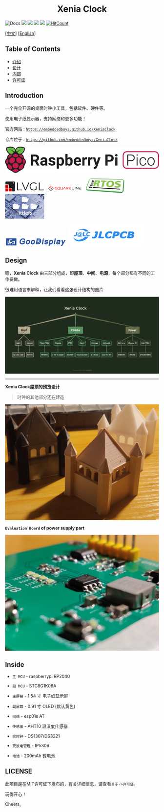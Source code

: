 <h1 align="center">
    <span>Xenia Clock</span>
</h1>

<!-- <div style="text-align: center;">

<a href="https://iotahydrae.github.io/XeniaClock/">![Docs](https://img.shields.io/badge/docs-iotahydrae.github.io%2FXeniaClock%2F-green)</a> <a>![](https://img.shields.io/github/license/iotahydrae/xeniaclock)</a> <a>![](https://img.shields.io/github/forks/IotaHydrae/XeniaClock)</a> <a>![](https://img.shields.io/github/stars/iotahydrae/XeniaClock)</a> <a>![](https://img.shields.io/github/last-commit/iotahydrae/XeniaClock)</a> <a>  [![HitCount](https://hits.dwyl.com/IotaHydrae/XeniaClock.svg?style=flat-square)](http://hits.dwyl.com/IotaHydrae/XeniaClock)</a>

</div> -->

![Docs](https://img.shields.io/badge/docs-iotahydrae.github.io%2FXeniaClock%2F-green) ![](https://img.shields.io/github/license/iotahydrae/xeniaclock) ![](https://img.shields.io/github/forks/IotaHydrae/XeniaClock) ![](https://img.shields.io/github/stars/iotahydrae/XeniaClock) ![](https://img.shields.io/github/last-commit/iotahydrae/XeniaClock) [![HitCount](https://hits.dwyl.com/IotaHydrae/XeniaClock.svg?style=flat-square)](http://hits.dwyl.com/IotaHydrae/XeniaClock)


[[中文]](README.md) [[English]](README.en.md)

Table of Contents
------------------

- [介绍](#Introduction)
- [设计](#Design)
- [内部](#Inside)
- [许可证](#License)

Introduction
------------------

一个完全开源的桌面时钟小工具，包括软件、硬件等。

使用电子纸显示器，支持网络和更多功能！

官方网站 : [`https://embeddedboys.github.io/XeniaClock`](https://embeddedboys.github.io/XeniaClock)

仓库位于 : [`https://github.com/embeddedboys/XeniaClock`](https://github.com/embeddedboys/XeniaClock)


![pico](assets/raspberry-pi-pico.svg)

![lvgl](assets/logo_lvgl.png) ![squareline studio](assets/logo_squareline.png) ![FreeRTOS](assets/logo_freertos.jpg) ![littleFS](assets/logo_littlefs.jpg)

![GooDisplay](assets/logo_goodisplay.jpg) ![JLC](assets/logo_jlc.png)

Design
------------------

嗯，**Xenia Clock** 由三部分组成，即**屋顶**、**中间**、**电源**，每个部分都有不同的工作要做。

很难用语言来解释，让我们看看这张设计结构的图片

![DesignStructure](assets/XeniaClock.png)

-----------------------

**Xenia Clock屋顶的预览设计**
> 时钟的其他部分还在建造

![roof](assets/roof.jpg)

**`Evaluation Board` of power supply part**

![power supply board](assets/power_supply_board.jpg)

Inside
------------------
* `主 MCU`  - raspberrypi RP2040

* `副 MCU`   - STC8G1K08A

* `主屏幕`    - 1.54 寸 电子纸显示屏

* `副屏幕`    - 0.91 寸 OLED (默认黄色)

* `网络`      - esp01s AT

* `传感器`    - AHT10 温湿度传感器

* `实时钟`    - DS1307/DS3221

* `充放电管理` - IP5306

* `电池`      - 200mAh 锂电池


LICENSE
------------------

此项目是在MIT许可证下发布的，有关详细信息，请查看`关于->许可证`。

玩得开心！

Cheers,

